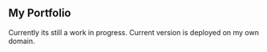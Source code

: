## My Portfolio

Currently its still a work in progress. Current version is deployed on my own domain.
